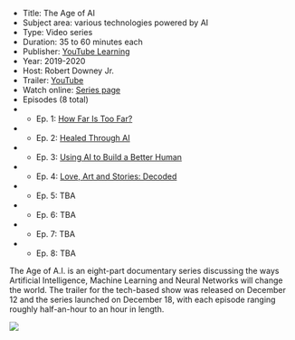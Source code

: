 * Title: The Age of AI
* Subject area: various technologies powered by AI
* Type: Video series
* Duration: 35 to 60 minutes each
* Publisher: [YouTube Learning](https://www.youtube.com/channel/UCqVDpXKLmKeBU_yyt_QkItQ)
* Year: 2019-2020
* Host: Robert Downey Jr.
* Trailer: [YouTube](https://www.youtube.com/watch?v=5IvQ3fYKnfM)
* Watch online: [Series page](https://www.youtube.com/playlist?list=PLjq6DwYksrzz_fsWIpPcf6V7p2RNAneKc)
* Episodes (8 total)
* * Ep. 1: [How Far Is Too Far?](https://www.youtube.com/watch?v=UwsrzCVZAb8)
* * Ep. 2: [Healed Through AI](https://www.youtube.com/watch?v=V5aZjsWM2wo)
* * Ep. 3: [Using AI to Build a Better Human](https://www.youtube.com/watch?v=lrv8ga02VNg)
* * Ep. 4: [Love, Art and Stories: Decoded](https://www.youtube.com/watch?v=Kr1fmKVY3cA)
* * Ep. 5: TBA
* * Ep. 6: TBA
* * Ep. 7: TBA
* * Ep. 8: TBA

The Age of A.I. is an eight-part documentary series discussing the ways Artificial Intelligence, Machine Learning and Neural Networks will change the world. The trailer for the tech-based show was released on December 12 and the series launched on December 18, with each episode ranging roughly half-an-hour to an hour in length.


![](https://github.com/touretzkyds/ai4k12/raw/master/images/YouTube-Age-of-AI.jpg)